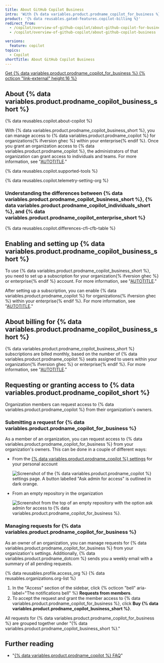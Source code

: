 ```yaml
---
title: About GitHub Copilot Business
intro: 'With {% data variables.product.prodname_copilot_for_business %} you can manage access to {% data variables.product.prodname_copilot %} for your organization{% ifversion ghec%} or enterprise{% endif %}.'
product: '{% data reusables.gated-features.copilot-billing %}'
redirect_from:
  - /copilot/overview-of-github-copilot/about-github-copilot-for-business
  - /copilot/overview-of-github-copilot/about-github-copilot-business

versions:
  feature: copilot
topics:
  - Copilot
shortTitle: About GitHub Copilot Business
---
```


<a href="https://github.com/github-copilot/business_signup/choose_business_type/?ref_cta=Copilot+Business+trial&ref_loc=about+github+copilot+business&ref_page=docs" target="_blank" class="btn btn-primary mt-3 mr-3 no-underline"><span>Get {% data variables.product.prodname_copilot_for_business %}</span> {% octicon "link-external" height:16 %}</a>

## About {% data variables.product.prodname_copilot_business_short %}

{% data reusables.copilot.about-copilot %}

With {% data variables.product.prodname_copilot_business_short %}, you can manage access to {% data variables.product.prodname_copilot %} for organizations{% ifversion ghec %} within your enterprise{% endif %}. Once you grant an organization access to {% data variables.product.prodname_copilot %}, the administrators of that organization can grant access to individuals and teams. For more information, see "[AUTOTITLE](/copilot/copilot-business/enabling-and-setting-up-github-copilot-business)."

{% data reusables.copilot.supported-tools %}

{% data reusables.copilot.telemetry-setting-org %}

### Understanding the differences between {% data variables.product.prodname_copilot_business_short %}, {% data variables.product.prodname_copilot_individuals_short %}, and {% data variables.product.prodname_copilot_enterprise_short %}

{% data reusables.copilot.differences-cfi-cfb-table %}

## Enabling and setting up {% data variables.product.prodname_copilot_business_short %}

To use {% data variables.product.prodname_copilot_business_short %}, you need to set up a subscription for your organization{% ifversion ghec %} or enterprise{% endif %} account. For more information, see "[AUTOTITLE](/billing/managing-billing-for-github-copilot/managing-your-github-copilot-business-subscription)."

After setting up a subscription, you can enable {% data variables.product.prodname_copilot %} for organizations{% ifversion ghec %} within your enterprise{% endif %}. For more information, see "[AUTOTITLE](/copilot/copilot-business/enabling-and-setting-up-github-copilot-business)."

## About billing for {% data variables.product.prodname_copilot_business_short %}

{% data variables.product.prodname_copilot_business_short %} subscriptions are billed monthly, based on the number of {% data variables.product.prodname_copilot %} seats assigned to users within your organization{% ifversion ghec %} or enterprise{% endif %}. For more information, see "[AUTOTITLE](/billing/managing-billing-for-github-copilot/about-billing-for-github-copilot#about-billing-for-github-copilot-business-and-github-copilot-enterprise)."

## Requesting or granting access to {% data variables.product.prodname_copilot_short %}

Organization members can request access to {% data variables.product.prodname_copilot %} from their organization's owners.

### Submitting a request for {% data variables.product.prodname_copilot_for_business %}

As a member of an organization, you can request access to {% data variables.product.prodname_copilot_for_business %} from your organization's owners. This can be done in a couple of different ways:

- From the [{% data variables.product.prodname_copilot %} settings](https://github.com/settings/copilot) for your personal account

  ![Screenshot of the {% data variables.product.prodname_copilot %} settings page. A button labelled "Ask admin for access" is outlined in dark orange.](/assets/images/help/copilot/request-cfb-access-settings.png)

- From an empty repository in the organization

  ![Screenshot from the top of an empty repository with the option ask admin for access to {% data variables.product.prodname_copilot_for_business %}.](/assets/images/help/copilot/request-cfb-access-empty-repo.png)

### Managing requests for {% data variables.product.prodname_copilot_for_business %}

As an owner of an organization, you can manage requests for {% data variables.product.prodname_copilot_for_business %} from your organization's settings. Additionally, {% data variables.product.prodname_dotcom %} sends you a weekly email with a summary of all pending requests.

{% data reusables.profile.access_org %}
{% data reusables.organizations.org-list %}
1. In the "Access" section of the sidebar, click {% octicon "bell" aria-label="The notifications bell" %} **Requests from members**.
1. To accept the request and grant the member access to {% data variables.product.prodname_copilot_for_business %}, click **Buy {% data variables.product.prodname_copilot_business_short %}**.

All requests for {% data variables.product.prodname_copilot_for_business %} are grouped together under "{% data variables.product.prodname_copilot_business_short %}."

## Further reading

- "[{% data variables.product.prodname_copilot %} FAQ](https://github.com/features/copilot#faq)"
